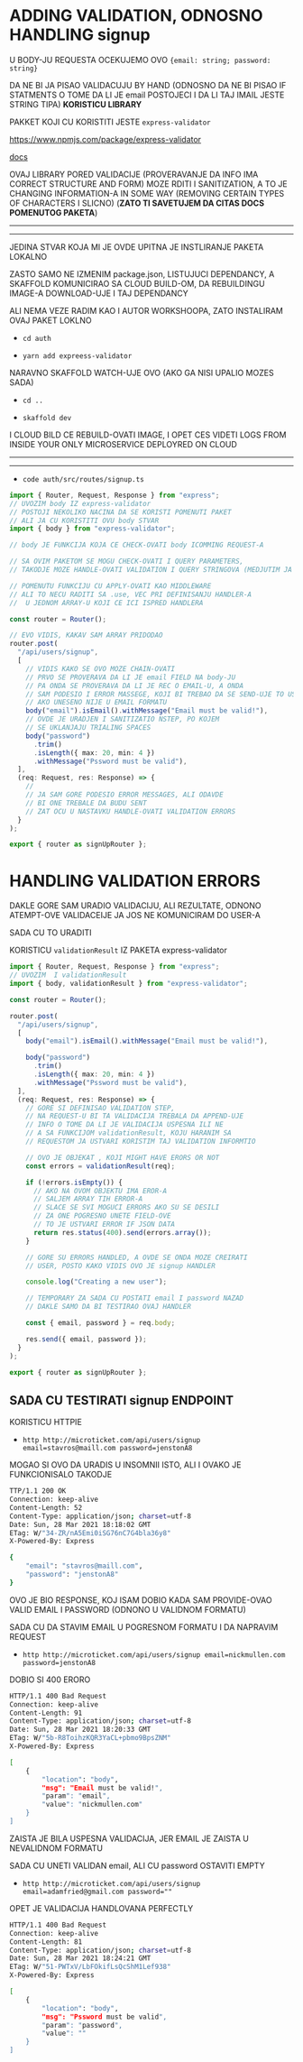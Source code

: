 # ADDING VALIDATION, ODNOSNO HANDLING signup

U BODY-JU REQUESTA OCEKUJEMO OVO `{email: string; password: string}`

DA NE BI JA PISAO VALIDACUJU BY HAND (ODNOSNO DA NE BI PISAO IF STATMENTS O TOME DA LI JE email POSTOJECI I DA LI TAJ IMAIL JESTE STRING TIPA) **KORISTICU LIBRARY**

PAKKET KOJI CU KORISTITI JESTE `express-validator`

<https://www.npmjs.com/package/express-validator>

[docs](https://express-validator.github.io/docs/)

OVAJ LIBRARY PORED VALIDACIJE (PROVERAVANJE DA INFO IMA CORRECT STRUCTURE AND FORM) MOZE RDITI I SANITIZATION, A TO JE CHANGING INFORMATION-A IN SOME WAY (REMOVING CERTAIN TYPES OF CHARACTERS I SLICNO) (**ZATO TI SAVETUJEM DA CITAS DOCS POMENUTOG PAKETA**)

***
***

JEDINA STVAR KOJA MI JE OVDE UPITNA JE INSTLIRANJE PAKETA LOKALNO

ZASTO SAMO NE IZMENIM package.json, LISTUJUCI DEPENDANCY, A SKAFFOLD KOMUNICIRAO SA CLOUD BUILD-OM, DA REBUILDINGU IMAGE-A DOWNLOAD-UJE I TAJ DEPENDANCY 

ALI NEMA VEZE RADIM KAO I AUTOR WORKSHOOPA, ZATO INSTALIRAM OVAJ PAKET LOKLNO

- `cd auth`

- `yarn add expreess-validator`

NARAVNO SKAFFOLD WATCH-UJE OVO (AKO GA NISI UPALIO MOZES SADA)

- `cd ..`

- `skaffold dev`

I CLOUD BILD CE REBUILD-OVATI IMAGE, I OPET CES VIDETI LOGS FROM INSIDE YOUR ONLY MICROSERVICE DEPLOYRED ON CLOUD

***
***

- `code auth/src/routes/signup.ts`

```ts
import { Router, Request, Response } from "express";
// UVOZIM body IZ express-validator
// POSTOJI NEKOLIKO NACINA DA SE KORISTI POMENUTI PAKET
// ALI JA CU KORISTITI OVU body STVAR
import { body } from "express-validator";

// body JE FUNKCIJA KOJA CE CHECK-OVATI body ICOMMING REQUEST-A

// SA OVIM PAKETOM SE MOGU CHECK-OVATI I QUERY PARAMETERS,
// TAKODJE MOZE HANDLE-OVATI VALIDATION I QUERY STRINGOVA (MEDJUTIM JA OVE STVARI SADA NE KORISTIM)

// POMENUTU FUNKCIJU CU APPLY-OVATI KAO MIDDLEWARE
// ALI TO NECU RADITI SA .use, VEC PRI DEFINISANJU HANDLER-A
//  U JEDNOM ARRAY-U KOJI CE ICI ISPRED HANDLERA

const router = Router();

// EVO VIDIS, KAKAV SAM ARRAY PRIDODAO
router.post(
  "/api/users/signup",
  [
    // VIDIS KAKO SE OVO MOZE CHAIN-OVATI
    // PRVO SE PROVERAVA DA LI JE email FIELD NA body-JU
    // PA ONDA SE PROVERAVA DA LI JE REC O EMAIL-U, A ONDA
    // SAM PODESIO I ERROR MASSEGE, KOJI BI TREBAO DA SE SEND-UJE TO USER
    // AKO UNESENO NIJE U EMAIL FORMATU
    body("email").isEmail().withMessage("Email must be valid!"),
    // OVDE JE URADJEN I SANITIZATIO NSTEP, PO KOJEM
    // SE UKLANJAJU TRIALING SPACES
    body("password")
      .trim()
      .isLength({ max: 20, min: 4 })
      .withMessage("Pssword must be valid"),
  ],
  (req: Request, res: Response) => {
    //
    // JA SAM GORE PODESIO ERROR MESSAGES, ALI ODAVDE
    // BI ONE TREBALE DA BUDU SENT
    // ZAT OCU U NASTAVKU HANDLE-OVATI VALIDATION ERRORS
  }
);

export { router as signUpRouter };

```

# HANDLING VALIDATION ERRORS

DAKLE GORE SAM URADIO VALIDACIJU, ALI REZULTATE, ODNONO ATEMPT-OVE VALIDACEIJE JA JOS NE KOMUNICIRAM DO USER-A

SADA CU TO URADITI

KORISTICU `validationResult` IZ PAKETA express-validator

```ts
import { Router, Request, Response } from "express";
// UVOZIM  I validationResult
import { body, validationResult } from "express-validator";

const router = Router();

router.post(
  "/api/users/signup",
  [
    body("email").isEmail().withMessage("Email must be valid!"),

    body("password")
      .trim()
      .isLength({ max: 20, min: 4 })
      .withMessage("Pssword must be valid"),
  ],
  (req: Request, res: Response) => {
    // GORE SI DEFINISAO VALIDATION STEP,
    // NA REQUEST-U BI TA VALIDACIJA TREBALA DA APPEND-UJE
    // INFO O TOME DA LI JE VALIDACIJA USPESNA ILI NE
    // A SA FUNKCIJOM validationResult, KOJU HARANIM SA
    // REQUESTOM JA USTVARI KORISTIM TAJ VALIDATION INFORMTIO

    // OVO JE OBJEKAT , KOJI MIGHT HAVE ERORS OR NOT
    const errors = validationResult(req);

    if (!errors.isEmpty()) {
      // AKO NA OVOM OBJEKTU IMA EROR-A
      // SALJEM ARRAY TIH ERROR-A
      // SLACE SE SVI MOGUCI ERRORS AKO SU SE DESILI
      // ZA ONE POGRESNO UNETE FIELD-OVE
      // TO JE USTVARI ERROR IF JSON DATA
      return res.status(400).send(errors.array());
    }

    // GORE SU ERRORS HANDLED, A OVDE SE ONDA MOZE CREIRATI
    // USER, POSTO KAKO VIDIS OVO JE signup HANDLER

    console.log("Creating a new user");

    // TEMPORARY ZA SADA CU POSTATI email I password NAZAD
    // DAKLE SAMO DA BI TESTIRAO OVAJ HANDLER

    const { email, password } = req.body;

    res.send({ email, password });
  }
);

export { router as signUpRouter };


```

## SADA CU TESTIRATI signup ENDPOINT

KORISTICU HTTPIE

- `http http://microticket.com/api/users/signup email=stavros@maill.com password=jenstonA8`

MOGAO SI OVO DA URADIS U INSOMNII ISTO, ALI I OVAKO JE FUNKCIONISALO TAKODJE

```zsh
TTP/1.1 200 OK
Connection: keep-alive
Content-Length: 52
Content-Type: application/json; charset=utf-8
Date: Sun, 28 Mar 2021 18:18:02 GMT
ETag: W/"34-ZR/nA5Emi0iSG76nC7G4bla36y8"
X-Powered-By: Express

{
    "email": "stavros@maill.com",
    "password": "jenstonA8"
}
```

OVO JE BIO RESPONSE, KOJ ISAM DOBIO KADA SAM PROVIDE-OVAO VALID EMAIL I PASSWORD (ODNONO U VALIDNOM FORMATU)

SADA CU DA STAVIM EMAIL U POGRESNOM FORMATU I DA NAPRAVIM REQUEST

- `http http://microticket.com/api/users/signup email=nickmullen.com password=jenstonA8`

DOBIO SI 400 ERORO

```zsh
HTTP/1.1 400 Bad Request
Connection: keep-alive
Content-Length: 91
Content-Type: application/json; charset=utf-8
Date: Sun, 28 Mar 2021 18:20:33 GMT
ETag: W/"5b-R8ToihzKQR3YaCL+pbmo9BpsZNM"
X-Powered-By: Express

[
    {
        "location": "body",
        "msg": "Email must be valid!",
        "param": "email",
        "value": "nickmullen.com"
    }
]

```

ZAISTA JE BILA USPESNA VALIDACIJA, JER EMAIL JE ZAISTA U NEVALIDNOM FORMATU

SADA CU UNETI VALIDAN email, ALI CU password OSTAVITI EMPTY

- `http http://microticket.com/api/users/signup email=adamfried@gmail.com password=""`

OPET JE VALIDACIJA HANDLOVANA PERFECTLY

```zsh
HTTP/1.1 400 Bad Request
Connection: keep-alive
Content-Length: 81
Content-Type: application/json; charset=utf-8
Date: Sun, 28 Mar 2021 18:24:21 GMT
ETag: W/"51-PWTxV/LbFOkifLsQcShM1Lef938"
X-Powered-By: Express

[
    {
        "location": "body",
        "msg": "Pssword must be valid",
        "param": "password",
        "value": ""
    }
]
```
